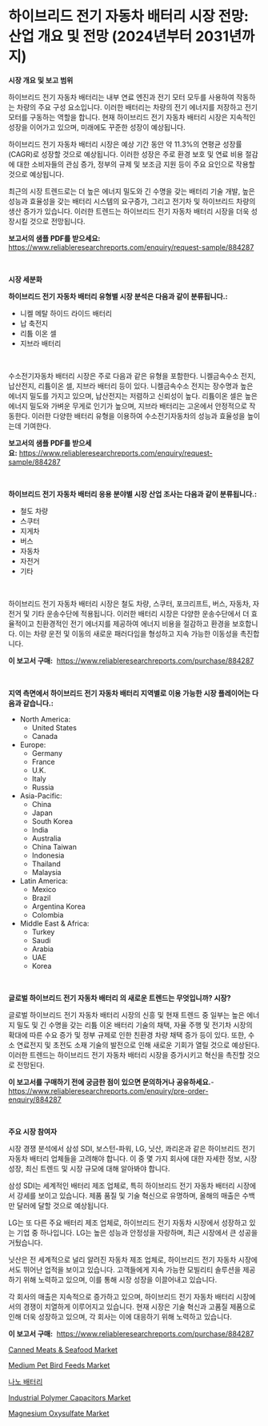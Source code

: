 <p><h1>하이브리드 전기 자동차 배터리 시장 전망: 산업 개요 및 전망 (2024년부터 2031년까지)</h1></p><p><strong>시장 개요 및 보고 범위</strong></p>
<p><p>하이브리드 전기 자동차 배터리는 내부 연료 엔진과 전기 모터 모두를 사용하여 작동하는 차량의 주요 구성 요소입니다. 이러한 배터리는 차량의 전기 에너지를 저장하고 전기 모터를 구동하는 역할을 합니다. 현재 하이브리드 전기 자동차 배터리 시장은 지속적인 성장을 이어가고 있으며, 미래에도 꾸준한 성장이 예상됩니다.</p><p>하이브리드 전기 자동차 배터리 시장은 예상 기간 동안 약 11.3%의 연평균 성장률(CAGR)로 성장할 것으로 예상됩니다. 이러한 성장은 주로 환경 보호 및 연료 비용 절감에 대한 소비자들의 관심 증가, 정부의 규제 및 보조금 지원 등이 주요 요인으로 작용할 것으로 예상됩니다.</p><p>최근의 시장 트렌드로는 더 높은 에너지 밀도와 긴 수명을 갖는 배터리 기술 개발, 높은 성능과 효율성을 갖는 배터리 시스템의 요구증가, 그리고 전기차 및 하이브리드 차량의 생산 증가가 있습니다. 이러한 트렌드는 하이브리드 전기 자동차 배터리 시장을 더욱 성장시킬 것으로 전망됩니다.</p></p>
<p><strong>보고서의 샘플 PDF를 받으세요:</strong> <a href="https://www.reliableresearchreports.com/enquiry/request-sample/884287">https://www.reliableresearchreports.com/enquiry/request-sample/884287</a></p>
<p>&nbsp;</p>
<p><strong>시장 세분화</strong></p>
<p><strong>하이브리드 전기 자동차 배터리 유형별 시장 분석은 다음과 같이 분류됩니다.:</strong></p>
<p><ul><li>니켈 메탈 하이드 라이드 배터리</li><li>납 축전지</li><li>리튬 이온 셀</li><li>지브라 배터리</li></ul></p>
<p>&nbsp;</p>
<p><p>수소전기자동차 배터리 시장은 주로 다음과 같은 유형을 포함한다. 니켈금속수소 전지, 납산전지, 리튬이온 셀, 지브라 배터리 등이 있다. 니켈금속수소 전지는 장수명과 높은 에너지 밀도를 가지고 있으며, 납산전지는 저렴하고 신뢰성이 높다. 리튬이온 셀은 높은 에너지 밀도와 가벼운 무게로 인기가 높으며, 지브라 배터리는 고온에서 안정적으로 작동한다. 이러한 다양한 배터리 유형을 이용하여 수소전기자동차의 성능과 효율성을 높이는데 기여한다.</p></p>
<p><strong>보고서의 샘플 PDF를 받으세요:</strong>&nbsp;<a href="https://www.reliableresearchreports.com/enquiry/request-sample/884287">https://www.reliableresearchreports.com/enquiry/request-sample/884287</a></p>
<p>&nbsp;</p>
<p><strong> 하이브리드 전기 자동차 배터리 응용 분야별 시장 산업 조사는 다음과 같이 분류됩니다.:</strong></p>
<p><ul><li>철도 차량</li><li>스쿠터</li><li>지게차</li><li>버스</li><li>자동차</li><li>자전거</li><li>기타</li></ul></p>
<p>&nbsp;</p>
<p><p>하이브리드 전기 자동차 배터리 시장은 철도 차량, 스쿠터, 포크리프트, 버스, 자동차, 자전거 및 기타 운송수단에 적용됩니다. 이러한 배터리 시장은 다양한 운송수단에서 더 효율적이고 친환경적인 전기 에너지를 제공하여 에너지 비용을 절감하고 환경을 보호합니다. 이는 차량 운전 및 이동의 새로운 패러다임을 형성하고 지속 가능한 이동성을 촉진합니다.</p></p>
<p><strong>이 보고서 구매:</strong>&nbsp; <a href="https://www.reliableresearchreports.com/purchase/884287">https://www.reliableresearchreports.com/purchase/884287</a></p>
<p>&nbsp;</p>
<p><strong>지역 측면에서 하이브리드 전기 자동차 배터리 지역별로 이용 가능한 시장 플레이어는 다음과 같습니다.:</strong></p>
<p><ul>
    <li>
        North America:
        <ul>
            <li>United States</li>
            <li>Canada</li>
        </ul>
    </li>
    <li>
        Europe:
        <ul>
            <li>Germany</li>
            <li>France</li>
            <li>U.K.</li>
            <li>Italy</li>
            <li>Russia</li>
        </ul>
    </li>
    <li>
        Asia-Pacific:
        <ul>
            <li>China</li>
            <li>Japan</li>
            <li>South Korea</li>
            <li>India</li>
            <li>Australia</li>
            <li>China Taiwan</li>
            <li>Indonesia</li>
            <li>Thailand</li>
            <li>Malaysia</li>
        </ul>
    </li>
    <li>
        Latin America:
        <ul>
            <li>Mexico</li>
            <li>Brazil</li>
            <li>Argentina Korea</li>
            <li>Colombia</li>
        </ul>
    </li>
    <li>
        Middle East & Africa:
        <ul>
            <li>Turkey</li>
            <li>Saudi</li>
            <li>Arabia</li>
            <li>UAE</li>
            <li>Korea</li>
        </ul>
    </li>
    </ul></p>
<p>&nbsp;</p>
<p><strong>글로벌 하이브리드 전기 자동차 배터리 의 새로운 트렌드는 무엇입니까? 시장?</strong></p>
<p><p>글로벌 하이브리드 전기 자동차 배터리 시장의 신흥 및 현재 트렌드 중 일부는 높은 에너지 밀도 및 긴 수명을 갖는 리튬 이온 배터리 기술의 채택, 자율 주행 및 전기차 시장의 확대에 따른 수요 증가 및 정부 규제로 인한 친환경 차량 채택 증가 등이 있다. 또한, 수소 연료전지 및 초전도 소재 기술의 발전으로 인해 새로운 기회가 열릴 것으로 예상된다. 이러한 트렌드는 하이브리드 전기 자동차 배터리 시장을 증가시키고 혁신을 촉진할 것으로 전망된다.</p></p>
<p><strong>이 보고서를 구매하기 전에 궁금한 점이 있으면 문의하거나 공유하세요.</strong>- <a href="https://www.reliableresearchreports.com/enquiry/pre-order-enquiry/884287">https://www.reliableresearchreports.com/enquiry/pre-order-enquiry/884287</a></p>
<p>&nbsp;</p>
<p><strong>주요 시장 참여자</strong></p>
<p><p>시장 경쟁 분석에서 삼성 SDI, 보스턴-파워, LG, 닛산, 콰리온과 같은 하이브리드 전기 자동차 배터리 업체들을 고려해야 합니다. 이 중 몇 가지 회사에 대한 자세한 정보, 시장 성장, 최신 트렌드 및 시장 규모에 대해 알아봐야 합니다.</p><p>삼성 SDI는 세계적인 배터리 제조 업체로, 특히 하이브리드 전기 자동차 배터리 시장에서 강세를 보이고 있습니다. 제품 품질 및 기술 혁신으로 유명하며, 올해의 매출은 수백만 달러에 달할 것으로 예상됩니다.</p><p>LG는 또 다른 주요 배터리 제조 업체로, 하이브리드 전기 자동차 시장에서 성장하고 있는 기업 중 하나입니다. LG는 높은 성능과 안정성을 자랑하며, 최근 시장에서 큰 성공을 거뒀습니다.</p><p>닛산은 전 세계적으로 널리 알려진 자동차 제조 업체로, 하이브리드 전기 자동차 시장에서도 뛰어난 업적을 보이고 있습니다. 고객들에게 지속 가능한 모빌리티 솔루션을 제공하기 위해 노력하고 있으며, 이를 통해 시장 성장을 이끌어내고 있습니다.</p><p>각 회사의 매출은 지속적으로 증가하고 있으며, 하이브리드 전기 자동차 배터리 시장에서의 경쟁이 치열하게 이루어지고 있습니다. 현재 시장은 기술 혁신과 고품질 제품으로 인해 더욱 성장하고 있으며, 각 회사는 이에 대응하기 위해 노력하고 있습니다.</p></p>
<p><strong>이 보고서 구매:</strong>&nbsp;&nbsp;<a href="https://www.reliableresearchreports.com/purchase/884287">https://www.reliableresearchreports.com/purchase/884287</a></p>
<p><p><a href="https://view.publitas.com/reportprime-1/insights-into-canned-meats-seafood-market-size-analysing-market-share-trends-and-growth-from-2024-to-2031/">Canned Meats & Seafood Market</a></p><p><a href="https://view.publitas.com/reportprime-1/global-medium-pet-bird-feeds-market-by-types-applications-and-major-players-with-regional-growth-rate-analysis-and-development-situation-from-2024-to-2031/">Medium Pet Bird Feeds Market</a></p><p><a href="https://github.com/vsoq0zknh59/Market-Research-Report-List-1/blob/main/48722781285.md">나노 배터리</a></p><p><a href="https://iodized-pantydraco-05c.notion.site/Industrial-Polymer-Capacitors-Market-Challenges-Opportunities-and-Growth-Drivers-and-Major-Market-be9dbf7a1cb1434ea7e47ba7e983c0b4">Industrial Polymer Capacitors Market</a></p><p><a href="https://issuu.com/reportprime-2/docs/magnesium-oxysulfate-market-size-2030.pptx">Magnesium Oxysulfate Market</a></p></p>
